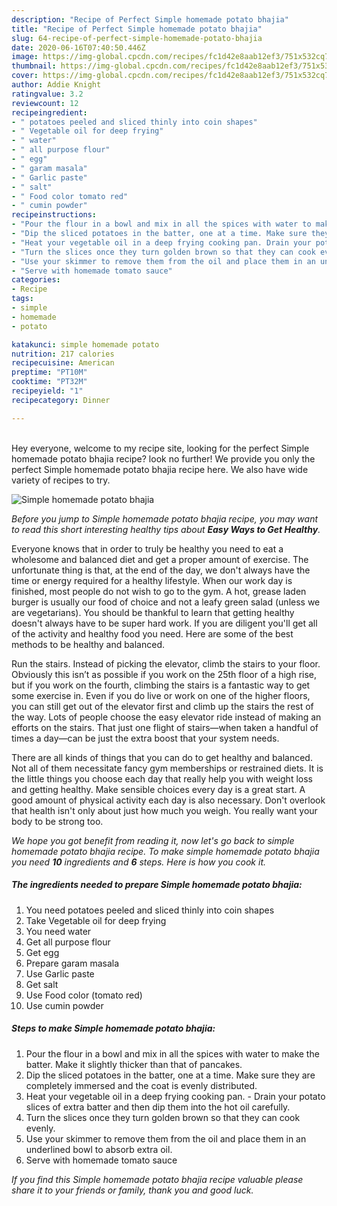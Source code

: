 ```yaml
---
description: "Recipe of Perfect Simple homemade potato bhajia"
title: "Recipe of Perfect Simple homemade potato bhajia"
slug: 64-recipe-of-perfect-simple-homemade-potato-bhajia
date: 2020-06-16T07:40:50.446Z
image: https://img-global.cpcdn.com/recipes/fc1d42e8aab12ef3/751x532cq70/simple-homemade-potato-bhajia-recipe-main-photo.jpg
thumbnail: https://img-global.cpcdn.com/recipes/fc1d42e8aab12ef3/751x532cq70/simple-homemade-potato-bhajia-recipe-main-photo.jpg
cover: https://img-global.cpcdn.com/recipes/fc1d42e8aab12ef3/751x532cq70/simple-homemade-potato-bhajia-recipe-main-photo.jpg
author: Addie Knight
ratingvalue: 3.2
reviewcount: 12
recipeingredient:
- " potatoes peeled and sliced thinly into coin shapes"
- " Vegetable oil for deep frying"
- " water"
- " all purpose flour"
- " egg"
- " garam masala"
- " Garlic paste"
- " salt"
- " Food color tomato red"
- " cumin powder"
recipeinstructions:
- "Pour the flour in a bowl and mix in all the spices with water to make the batter. Make it slightly thicker than that of pancakes."
- "Dip the sliced potatoes in the batter, one at a time. Make sure they are completely immersed and the coat is evenly distributed."
- "Heat your vegetable oil in a deep frying cooking pan. Drain your potato slices of extra batter and then dip them into the hot oil carefully."
- "Turn the slices once they turn golden brown so that they can cook evenly."
- "Use your skimmer to remove them from the oil and place them in an underlined bowl to absorb extra oil."
- "Serve with homemade tomato sauce"
categories:
- Recipe
tags:
- simple
- homemade
- potato

katakunci: simple homemade potato 
nutrition: 217 calories
recipecuisine: American
preptime: "PT10M"
cooktime: "PT32M"
recipeyield: "1"
recipecategory: Dinner

---
```

<br>
Hey everyone, welcome to my recipe site, looking for the perfect Simple homemade potato bhajia recipe? look no further! We provide you only the perfect Simple homemade potato bhajia recipe here. We also have wide variety of recipes to try.
<br>


![Simple homemade potato bhajia](https://img-global.cpcdn.com/recipes/fc1d42e8aab12ef3/751x532cq70/simple-homemade-potato-bhajia-recipe-main-photo.jpg)

<i>Before you jump to Simple homemade potato bhajia recipe, you may want to read this short interesting healthy tips about <strong>Easy Ways to Get Healthy</strong>.</i>

Everyone knows that in order to truly be healthy you need to eat a wholesome and balanced diet and get a proper amount of exercise. The unfortunate thing is that, at the end of the day, we don't always have the time or energy required for a healthy lifestyle. When our work day is finished, most people do not wish to go to the gym. A hot, grease laden burger is usually our food of choice and not a leafy green salad (unless we are vegetarians). You should be thankful to learn that getting healthy doesn't always have to be super hard work. If you are diligent you'll get all of the activity and healthy food you need. Here are some of the best methods to be healthy and balanced.

Run the stairs. Instead of picking the elevator, climb the stairs to your floor. Obviously this isn’t as possible if you work on the 25th floor of a high rise, but if you work on the fourth, climbing the stairs is a fantastic way to get some exercise in. Even if you do live or work on one of the higher floors, you can still get out of the elevator first and climb up the stairs the rest of the way. Lots of people choose the easy elevator ride instead of making an efforts on the stairs. That just one flight of stairs—when taken a handful of times a day—can be just the extra boost that your system needs. 

There are all kinds of things that you can do to get healthy and balanced. Not all of them necessitate fancy gym memberships or restrained diets. It is the little things you choose each day that really help you with weight loss and getting healthy. Make sensible choices every day is a great start. A good amount of physical activity each day is also necessary. Don't overlook that health isn't only about just how much you weigh. You really want your body to be strong too. 


<i>We hope you got benefit from reading it, now let's go back to simple homemade potato bhajia recipe. To make simple homemade potato bhajia you need <strong>10</strong> ingredients and <strong>6</strong> steps. Here is how you cook it.
</i>

##### The ingredients needed to prepare Simple homemade potato bhajia:

1. You need  potatoes peeled and sliced thinly into coin shapes
1. Take  Vegetable oil for deep frying
1. You need  water
1. Get  all purpose flour
1. Get  egg
1. Prepare  garam masala
1. Use  Garlic paste
1. Get  salt
1. Use  Food color (tomato red)
1. Use  cumin powder


##### Steps to make Simple homemade potato bhajia:

1. Pour the flour in a bowl and mix in all the spices with water to make the batter. Make it slightly thicker than that of pancakes.
1. Dip the sliced potatoes in the batter, one at a time. Make sure they are completely immersed and the coat is evenly distributed.
1. Heat your vegetable oil in a deep frying cooking pan. - Drain your potato slices of extra batter and then dip them into the hot oil carefully.
1. Turn the slices once they turn golden brown so that they can cook evenly.
1. Use your skimmer to remove them from the oil and place them in an underlined bowl to absorb extra oil.
1. Serve with homemade tomato sauce


<i>If you find this Simple homemade potato bhajia recipe valuable please share it to your friends or family, thank you and good luck.</i>
